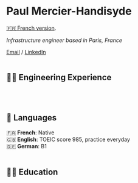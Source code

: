 # Paul Mercier-Handisyde
[🇫🇷 French version](./fr.html).

_Infrastructure engineer based in Paris, France_ <br>

[Email](mailto:hello@handisyde.com) / [LinkedIn](https://www.linkedin.com/in/handisyde/)
<br><br>

## 👨‍💻 Engineering Experience

<br><br>

## 💬 Languages

🇫🇷 **French**: Native <br>
🇬🇧 **English**: TOEIC score 985, practice everyday <br>
🇩🇪 **German**: B1
<br><br>

## 👨‍🎓 Education

<br><br>
